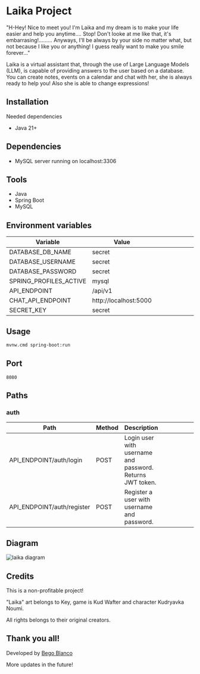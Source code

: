 # Laika Project

"H-Hey! Nice to meet you! I'm Laika and my dream is to make your life easier and help you anytime.... Stop! Don't looke at me like that, it's embarrasing!......... Anyways, I'll be always by your side no matter what, but not because I like you or anything! I guess really want to make you smile forever..."

Laika is a virtual assistant that, through the use of Large Language Models (LLM), is capable of providing answers to the user based on a database.
You can create notes, events on a calendar and chat with her, she is always ready to help you! Also she is able to change expressions!


## Installation
Needed dependencies
- Java 21+

## Dependencies
- MySQL server running on localhost:3306

## Tools
- Java
- Spring Boot
- MySQL

## Environment variables

| Variable               | Value                  |   |   |   |   |   |   |   |   |
|------------------------|------------------------|---|---|---|---|---|---|---|---|
| DATABASE_DB_NAME       | secret                 |   |   |   |   |   |   |   |   |
| DATABASE_USERNAME      | secret                 |   |   |   |   |   |   |   |   |
| DATABASE_PASSWORD      | secret                 |   |   |   |   |   |   |   |   |
| SPRING_PROFILES_ACTIVE | mysql                  |   |   |   |   |   |   |   |   |
| API_ENDPOINT           | /api/v1                |   |   |   |   |   |   |   |   |
| CHAT_API_ENDPOINT      | http://localhost:5000  |   |   |   |   |   |   |   |   |
| SECRET_KEY             | secret                 |   |   |   |   |   |   |   |   |


## Usage
```bash
mvnw.cmd spring-boot:run
```

## Port
`8080`

## Paths

### auth

| Path                       | Method | Description                                               |   |   |   |   |   |   |   |   |
|----------------------------|--------|-----------------------------------------------------------|---|---|---|---|---|---|---|---|
| API_ENDPOINT/auth/login    | POST   | Login user with username and password. Returns JWT token. |   |   |   |   |   |   |   |   |
| API_ENDPOINT/auth/register | POST   | Register a user with username and password.               |   |   |   |   |   |   |   |   |

## Diagram


![laika diagram](https://github.com/user-attachments/assets/ce5dca55-c599-48da-989a-148803c70b00)

## Credits
This is a non-profitable project!

"Laika" art belongs to Key, game is Kud Wafter and character Kudryavka Noumi. 

All rights belongs to their original creators.

## Thank you all!

Developed by [Bego Blanco](https://github.com/begoblanco)

More updates in the future!

